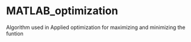 # MATLAB_optimization
Algorithm used in Applied optimization for maximizing and minimizing the funtion
